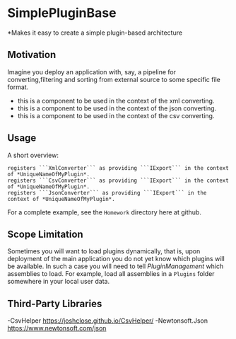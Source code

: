# SimplePluginBase

*Makes it easy to create a simple plugin-based architecture 

## Motivation
Imagine you deploy an application with, say, a pipeline for converting,filtering and sorting from external source to some specific file format.
- this is a component to be used in the context of the xml converting.
- this is a component to be used in the context of the json converting.
- this is a component to be used in the context of the csv converting.

## Usage
A short overview:

```
registers ```XmlConverter``` as providing ```IExport``` in the context of *UniqueNameOfMyPlugin*.
registers ```CsvConverter``` as providing ```IExport``` in the context of *UniqueNameOfMyPlugin*.
registers ```JsonConverter``` as providing ```IExport``` in the context of *UniqueNameOfMyPlugin*.
```
For a complete example, see the ```Homework``` directory here at github.

## Scope Limitation
Sometimes you will want to load plugins dynamically, that is, upon deployment of the main application you do not yet know which plugins will be available. In such a case you will need to tell *PluginManagement* 
which assemblies to load. For example, load all assemblies in a ```Plugins``` folder somewhere in your local user data.

## Third-Party Libraries
-CsvHelper https://joshclose.github.io/CsvHelper/
-Newtonsoft.Json https://www.newtonsoft.com/json
